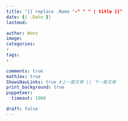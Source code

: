 ```yaml
---
title: "{{ replace .Name "-" " " | title }}"
date: {{ .Date }}
lastmod:

author: Wonz
image: 
categories:
- 
tags:
- 

comments: true
mathJax: true
ShowsNavLinks: true #上一篇文章 || 下一篇文章
print_background: true
puppeteer:
  timeout: 1000

draft: false
---
```


